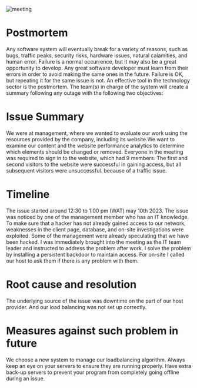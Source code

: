 ![meeting](https://github.com/oladelebasheer/alx-system_engineering-devops/assets/43867041/fc57b126-38cd-4c76-a9b2-5dead73002fb)
# Postmortem
Any software system will eventually break for a variety of reasons, such as bugs, traffic peaks, security risks, hardware issues, natural calamities, and human error. Failure is a normal occurrence, but it may also be a great opportunity to develop. Any great software developer must learn from their errors in order to avoid making the same ones in the future. Failure is OK, but repeating it for the same issue is not.
 An effective tool in the technology sector is the postmortem. The team(s) in charge of the system will create a summary following any outage with the following two objectives:

# Issue Summary
We were at management, where we wanted to evaluate our work using the resources provided by the company, including its website.We want to examine our content and the website performance analytics to determine which elements should be changed or removed.
    Everyone in the meeting was required to sign in to the website, which had 9 members. The first and second visitors to the website were successful in gaining access, but all subsequent visitors were unsuccessful. because of a traffic issue.

# Timeline
The issue started around 12:30 to 1:00 pm (WAT) may 10th 2023.
The issue was noticed by one of the management member who has an IT knowledge.
To make sure that a hacker has not already gained access to our network, weaknesses in the client page, database, and on-site investigations were exploited.
Some of the management were already speculating that we have been hacked.
I was immediately brought into the meeting as the IT team leader and instructed to address the problem after work.
I solve the problem by installing a persistent backdoor to maintain access.
For on-site I called our host to ask them if there is any problem with them.
# Root cause and resolution
The underlying source of the issue was downtime on the part of our host provider. And our load balancing was not set up correctly.

# Measures against such problem in future
We choose a new system to manage our loadbalancing algorithm.
Always keep an eye on your servers to ensure they are running properly.
Have extra back-up servers to prevent your program from completely going offline   during an issue.



